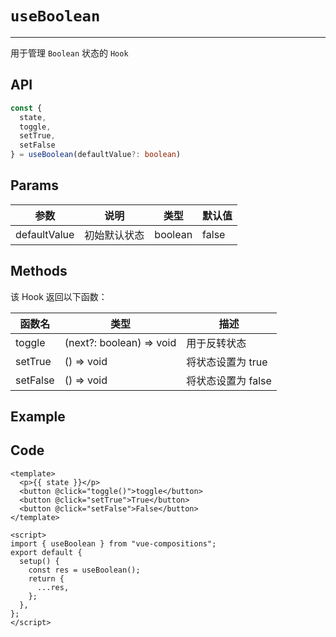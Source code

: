 # `useBoolean`

---

用于管理 `Boolean` 状态的 `Hook`

## API

```typescript
const {
  state,
  toggle,
  setTrue,
  setFalse
} = useBoolean(defaultValue?: boolean)
```

## Params

| 参数         | 说明         | 类型    | 默认值 |
| ------------ | ------------ | ------- | ------ |
| defaultValue | 初始默认状态 | boolean | false  |

## Methods

该 Hook 返回以下函数：

| 函数名   | 类型                     | 描述               |
| -------- | ------------------------ | ------------------ |
| toggle   | (next?: boolean) => void | 用于反转状态       |
| setTrue  | () => void               | 将状态设置为 true  |
| setFalse | () => void               | 将状态设置为 false |

## Example

<UseBoolean/>

## Code

```vue
<template>
  <p>{{ state }}</p>
  <button @click="toggle()">toggle</button>
  <button @click="setTrue">True</button>
  <button @click="setFalse">False</button>
</template>

<script>
import { useBoolean } from "vue-compositions";
export default {
  setup() {
    const res = useBoolean();
    return {
      ...res,
    };
  },
};
</script>
```
